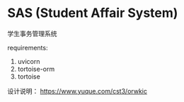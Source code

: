 # SAS (Student Affair System)

学生事务管理系统


requirements:
1. uvicorn 
2. tortoise-orm
3. tortoise

设计说明：
https://www.yuque.com/cst3/orwkic
